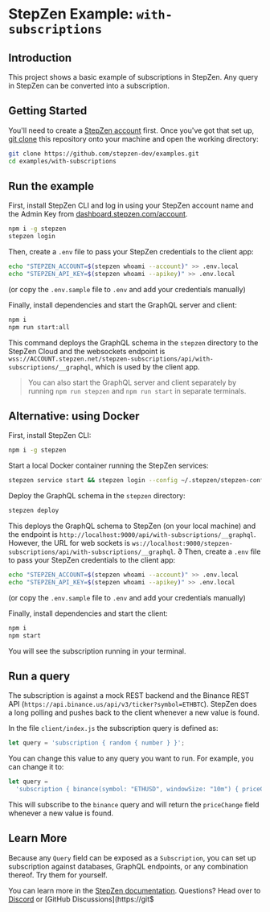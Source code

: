 # StepZen Example: `with-subscriptions`

## Introduction

This project shows a basic example of subscriptions in StepZen. Any query in StepZen can be converted into a subscription.

## Getting Started

You'll need to create a [StepZen account](https://stepzen.com/request-invite) first. Once you've got that set up, [git clone](https://www.atlassian.com/git/tutorials/setting-up-a-repository/git-clone) this repository onto your machine and open the working directory:

```bash
git clone https://github.com/stepzen-dev/examples.git
cd examples/with-subscriptions
```

## Run the example

First, install StepZen CLI and log in using your StepZen account name and the Admin Key from [dashboard.stepzen.com/account](dashboard.stepzen.com/account).

```bash
npm i -g stepzen
stepzen login
```

Then, create a `.env` file to pass your StepZen credentials to the client app:

```bash
echo "STEPZEN_ACCOUNT=$(stepzen whoami --account)" >> .env.local
echo "STEPZEN_API_KEY=$(stepzen whoami --apikey)" >> .env.local
```

(or copy the `.env.sample` file to `.env` and add your credentials manually)

Finally, install dependencies and start the GraphQL server and client:

```bash
npm i
npm run start:all
```

This command deploys the GraphQL schema in the `stepzen` directory to the StepZen Cloud and the websockets endpoint is `wss://ACCOUNT.stepzen.net/stepzen-subscriptions/api/with-subscriptions/__graphql`, which is used by the client app.

> You can also start the GraphQL server and client separately by running `npm run stepzen` and `npm run start` in separate terminals.

## Alternative: using Docker

First, install StepZen CLI:

```bash
npm i -g stepzen
```

Start a local Docker container running the StepZen services:

```bash
stepzen service start && stepzen login --config ~/.stepzen/stepzen-config.local.yaml`
```

Deploy the GraphQL schema in the `stepzen` directory:

```bash
stepzen deploy
```

This deploys the GraphQL schema to StepZen (on your local machine) and the endpoint is `http://localhost:9000/api/with-subscriptions/__graphql`. However, the URL for web sockets is `ws://localhost:9000/stepzen-subscriptions/api/with-subscriptions/__graphql`.
∂
Then, create a `.env` file to pass your StepZen credentials to the client app:

```bash
echo "STEPZEN_ACCOUNT=$(stepzen whoami --account)" >> .env.local
echo "STEPZEN_API_KEY=$(stepzen whoami --apikey)" >> .env.local
```

(or copy the `.env.sample` file to `.env` and add your credentials manually)

Finally, install dependencies and start the client:

```bash
npm i
npm start
```

You will see the subscription running in your terminal.

## Run a query

The subscription is against a mock REST backend and the Binance REST API (`https://api.binance.us/api/v3/ticker?symbol=ETHBTC`). StepZen does a long polling and pushes back to the client whenever a new value is found.

In the file `client/index.js` the subscription query is defined as:

```js
let query = 'subscription { random { number } }';
```

You can change this value to any query you want to run. For example, you can change it to:

```js
let query =
  'subscription { binance(symbol: "ETHUSD", windowSize: "10m") { priceChange } }';
```

This will subscribe to the `binance` query and will return the `priceChange` field whenever a new value is found.

## Learn More

Because any `Query` field can be exposed as a `Subscription`, you can set up subscription against databases, GraphQL endpoints, or any combination thereof. Try them for yourself.

You can learn more in the [StepZen documentation](https://stepzen.com/docs). Questions? Head over to [Discord](https://discord.gg/9k2VdPn2FR) or [GitHub Discussions](https://git$
